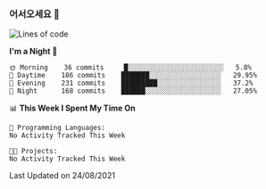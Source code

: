 ### 어서오세요 👋

<!--START_SECTION:waka-->
![Lines of code](https://img.shields.io/badge/From%20Hello%20World%20I%27ve%20Written-415041%20lines%20of%20code-blue)

**I'm a Night 🦉** 

```text
🌞 Morning    36 commits     █░░░░░░░░░░░░░░░░░░░░░░░░   5.8% 
🌆 Daytime    186 commits    ███████░░░░░░░░░░░░░░░░░░   29.95% 
🌃 Evening    231 commits    █████████░░░░░░░░░░░░░░░░   37.2% 
🌙 Night      168 commits    ██████░░░░░░░░░░░░░░░░░░░   27.05%

```


📊 **This Week I Spent My Time On** 

```text
💬 Programming Languages: 
No Activity Tracked This Week

🐱‍💻 Projects: 
No Activity Tracked This Week

```


 Last Updated on 24/08/2021
<!--END_SECTION:waka-->
